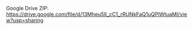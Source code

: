 Google Drive ZIP:
https://drive.google.com/file/d/13Mheu5II_cC1_rRUNkFaQ1uQPlWtuaMl/view?usp=sharing
